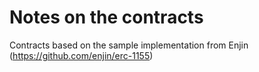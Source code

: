 # Notes on the contracts

Contracts based on the sample implementation from Enjin (https://github.com/enjin/erc-1155)